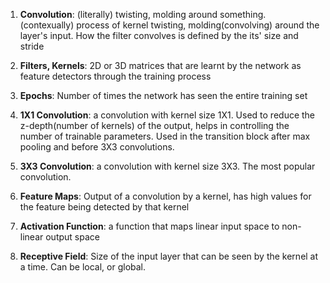 1. **Convolution**: (literally) twisting, molding around something. 
                (contexually) process of kernel twisting, molding(convolving) around the layer's input. 
                 How the filter convolves is defined by the its' size and stride 

2. **Filters, Kernels**: 2D or 3D matrices that are learnt by the network as feature detectors through the training process

3. **Epochs**: Number of times the network has seen the entire training set

4. **1X1 Convolution**: a convolution with kernel size 1X1. Used to reduce the z-depth(number of kernels) of the output, helps in controlling the number of trainable parameters.
                    Used in the transition block after max pooling and before 3X3 convolutions.

5. **3X3 Convolution**: a convolution with kernel size 3X3. The most popular convolution. 

6. **Feature Maps**: Output of a convolution by a kernel, has high values for the feature being detected by that kernel 

7. **Activation Function**: a function that maps linear input space to non-linear output space

8. **Receptive Field**: Size of the input layer that can be seen by the kernel at a time. Can be local, or global. 

